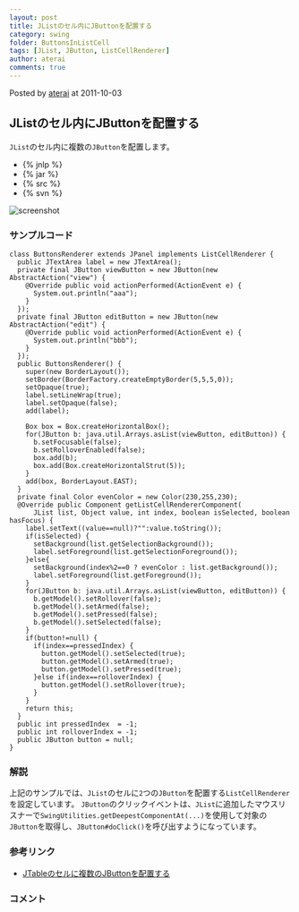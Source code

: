 ```yaml
---
layout: post
title: JListのセル内にJButtonを配置する
category: swing
folder: ButtonsInListCell
tags: [JList, JButton, ListCellRenderer]
author: aterai
comments: true
---
```


Posted by [aterai](http://terai.xrea.jp/aterai.html) at 2011-10-03

## JListのセル内にJButtonを配置する
`JList`のセル内に複数の`JButton`を配置します。

- {% jnlp %}
- {% jar %}
- {% src %}
- {% svn %}

<!-- dummy comment line for breaking list -->

![screenshot](https://lh3.googleusercontent.com/-j4_Xv9F17Jc/TolDAZSkQUI/AAAAAAAABDU/GK_sK9k5aJE/s800/ButtonsInListCell.png)

### サンプルコード
<pre class="prettyprint"><code>class ButtonsRenderer extends JPanel implements ListCellRenderer {
  public JTextArea label = new JTextArea();
  private final JButton viewButton = new JButton(new AbstractAction("view") {
    @Override public void actionPerformed(ActionEvent e) {
      System.out.println("aaa");
    }
  });
  private final JButton editButton = new JButton(new AbstractAction("edit") {
    @Override public void actionPerformed(ActionEvent e) {
      System.out.println("bbb");
    }
  });
  public ButtonsRenderer() {
    super(new BorderLayout());
    setBorder(BorderFactory.createEmptyBorder(5,5,5,0));
    setOpaque(true);
    label.setLineWrap(true);
    label.setOpaque(false);
    add(label);

    Box box = Box.createHorizontalBox();
    for(JButton b: java.util.Arrays.asList(viewButton, editButton)) {
      b.setFocusable(false);
      b.setRolloverEnabled(false);
      box.add(b);
      box.add(Box.createHorizontalStrut(5));
    }
    add(box, BorderLayout.EAST);
  }
  private final Color evenColor = new Color(230,255,230);
  @Override public Component getListCellRendererComponent(
      JList list, Object value, int index, boolean isSelected, boolean hasFocus) {
    label.setText((value==null)?"":value.toString());
    if(isSelected) {
      setBackground(list.getSelectionBackground());
      label.setForeground(list.getSelectionForeground());
    }else{
      setBackground(index%2==0 ? evenColor : list.getBackground());
      label.setForeground(list.getForeground());
    }
    for(JButton b: java.util.Arrays.asList(viewButton, editButton)) {
      b.getModel().setRollover(false);
      b.getModel().setArmed(false);
      b.getModel().setPressed(false);
      b.getModel().setSelected(false);
    }
    if(button!=null) {
      if(index==pressedIndex) {
        button.getModel().setSelected(true);
        button.getModel().setArmed(true);
        button.getModel().setPressed(true);
      }else if(index==rolloverIndex) {
        button.getModel().setRollover(true);
      }
    }
    return this;
  }
  public int pressedIndex  = -1;
  public int rolloverIndex = -1;
  public JButton button = null;
}
</code></pre>

### 解説
上記のサンプルでは、`JList`のセルに`2`つの`JButton`を配置する`ListCellRenderer`を設定しています。
`JButton`のクリックイベントは、`JList`に追加したマウスリスナーで`SwingUtilities.getDeepestComponentAt(...)`を使用して対象の`JButton`を取得し、`JButton#doClick()`を呼び出すようになっています。

### 参考リンク
- [JTableのセルに複数のJButtonを配置する](http://terai.xrea.jp/Swing/MultipleButtonsInTableCell.html)

<!-- dummy comment line for breaking list -->

### コメント
